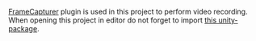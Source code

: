[FrameCapturer](https://github.com/unity3d-jp/FrameCapturer) plugin is used in this project to perform video recording. When opening this project in editor do not forget to import [this unity-package](https://github.com/unity3d-jp/FrameCapturer/releases/download/20170715/FrameCapturer.unitypackage).